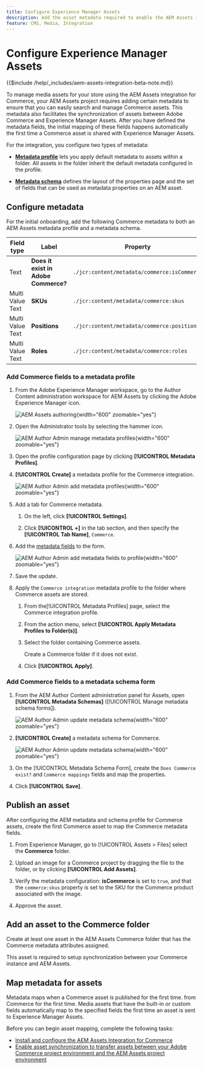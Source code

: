 ```yaml
---
title: Configure Experience Manager Assets
description: Add the asset metadata required to enable the AEM Assets Integration for Commerce to synchronize assets between Adobe Commerce and Experience Manager Assets projects.
feature: CMS, Media, Integration
---
```

# Configure Experience Manager Assets

{{$include /help/_includes/aem-assets-integration-beta-note.md}}

To manage media assets for your store using the AEM Assets integration for Commerce, your AEM Assets project requires adding certain metadata to ensure that you can easily search and manage Commerce assets. This metadata also facilitates the synchronization of assets between Adobe Commerce and Experience Manager Assets. After you have defined the metadata fields, the initial mapping of these fields happens automatically the first time a Commerce asset is shared with Experience Manager Assets.

For the integration, you configure two types of metadata:

- **[Metadata profile](https://experienceleague.adobe.com/en/docs/experience-manager-cloud-service/content/assets/manage/metadata-profiles)** lets you apply default metadata to assets within a folder. All assets in the folder inherit the default metadata configured in the profile.

- **[Metadata schema](https://experienceleague.adobe.com/en/docs/experience-manager-cloud-service/content/assets/manage/metadata-schemas)** defines the layout of the properties page and the set of fields that can be used as metadata properties on an AEM asset.

## Configure metadata

For the initial onboarding, add the following Commerce metadata to both an AEM Assets metadata profile and a metadata schema.

| Field type  | Label   | Property   | Default Value |
|------ | ------- | ---------- | ------------- |
| Text | **Does it exist in Adobe Commerce?** | `./jcr:content/metadata/commerce:isCommerce` | yes |
| Multi Value Text | **SKUs** | `./jcr:content/metadata/commerce:skus` | none |
| Multi Value Text | **Positions** | `./jcr:content/metadata/commerce:positions` | none |
| Multi Value Text | **Roles** | `./jcr:content/metadata/commerce:roles` | none |


### Add Commerce fields to a metadata profile

1. From the Adobe Experience Manager workspace, go to the Author Content administration workspace for AEM Assets by clicking the Adobe Experience Manager icon.

   ![AEM Assets authoring](./assets/aem-assets-authoring.png){width="600" zoomable="yes"}

1. Open the Administrator tools by selecting the hammer icon.

   ![AEM Author Admin manage metadata profiles](./assets/aem-manage-metadata-profiles.png){width="600" zoomable="yes"}

1. Open the profile configuration page by clicking **[!UICONTROL Metadata Profiles]**.

1. **[!UICONTROL Create]** a metadata profile for the Commerce integration.

   ![AEM Author Admin add metadata profiles ](./assets/aem-create-metadata-profile.png){width="600" zoomable="yes"}

1. Add a tab for Commerce metadata.

   1. On the left, click  **[!UICONTROL Settings]**.

   1. Click  **[!UICONTROL +]** in the tab section, and then specify the **[!UICONTROL Tab Name]**, `Commerce`.

1. Add the [metadata fields](#configure-metadata) to the form.

   ![AEM Author Admin add metadata fields to profile](./assets/aem-edit-metadata-profile-fields.png){width="600" zoomable="yes"}

1. Save the update.

1. Apply the `Commerce integration` metadata profile to the folder where Commerce assets are stored.

   1. From the[!UICONTROL  Metadata Profiles] page, select the Commerce integration profile.

   1. From the action menu, select **[!UICONTROL Apply Metadata Profiles to Folder(s)]**.

   1. Select the folder containing Commerce assets.

      Create a Commerce folder if it does not exist.

   1. Click **[!UICONTROL Apply]**.

### Add Commerce fields to a metadata schema form

1. From the AEM Author Content administration panel for Assets, open **[!UICONTROL Metadata Schemas]** ([!UICONTROL Manage metadata schema forms]).

   ![AEM Author Admin update metadata schema](./assets/aem-assets-manage-metadata-schema.png){width="600" zoomable="yes"}

1. **[!UICONTROL Create]** a metadata schema for Commerce.

   ![AEM Author Admin update metadata schema](./assets/aem-assets-create-metadata-schema.png){width="600" zoomable="yes"}

1. On the [!UICONTROL Metadata Schema Form], create the `Does Commerce exist?` and `Commerce mappings` fields and map the properties.

1. Click **[!UICONTROL Save]**.


## Publish an asset

After configuring the AEM metadata and schema profile for Commerce assets, create the first Commerce asset to map the Commerce metadata fields.

1. From Experience Manager, go to [!UICONTROL Assets > Files] select the **Commerce** folder.

1. Upload an image for a Commerce project by dragging the file to the folder, or by clicking **[!UICONTROL Add Assets]**.

1. Verify the metadata configuration:  **isCommerce** is set to `true`, and that the `commerce:skus` property is set to the SKU for the Commerce product associated with the image.

1. Approve the asset.


## Add an asset to the Commerce folder

Create at least one asset in the AEM Assets Commerce folder that has the Commerce metadata attributes assigned.

This asset is required to setup synchronization between your Commerce instance and AEM Assets.

## Map metadata for assets

Metadata maps when a Commerce asset is published for the first time.  from Commerce for the first time. Media assets that have the built-in or custom fields automatically map to the specified fields the first time an asset is sent to Experience Manager Assets.

Before you can begin asset mapping, complete the following tasks:

- [Install and configure the AEM Assets Integration for Commerce](aem-assets-configure-commerce.md)
- [Enable asset synchronization to transfer assets between your Adobe Commerce project environment and the AEM Assets project environment](aem-assets-setup-synchronization.md)
